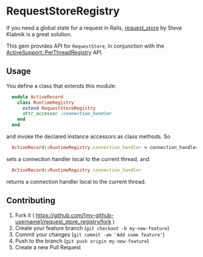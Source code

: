 # RequestStoreRegistry

If you need a global state for a request in Rails, [request_store](https://github.com/steveklabnik/request_store) by Steve Klabnik is a great solution.

This gem provides API for `RequestStore`, in conjunction with the [ActiveSupport::PerThreadRegistry](http://api.rubyonrails.org/classes/ActiveSupport/PerThreadRegistry.html) API.

## Usage

You define a class that extends this module:
```ruby
  module ActiveRecord
    class RuntimeRegistry
      extend RequestStoreRegistry
      attr_accessor :connection_handler
    end
  end
```

and invoke the declared instance accessors as class methods. So
``` ruby
  ActiveRecord::RuntimeRegistry.connection_handler = connection_handler
```

sets a connection handler local to the current thread, and

```ruby
  ActiveRecord::RuntimeRegistry.connection_handler
```

returns a connection handler local to the current thread.

## Contributing

1. Fork it ( https://github.com/[my-github-username]/request_store_registry/fork )
2. Create your feature branch (`git checkout -b my-new-feature`)
3. Commit your changes (`git commit -am 'Add some feature'`)
4. Push to the branch (`git push origin my-new-feature`)
5. Create a new Pull Request
